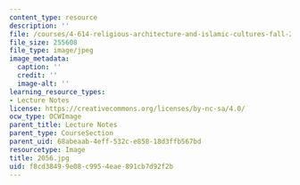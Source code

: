 ```yaml
---
content_type: resource
description: ''
file: /courses/4-614-religious-architecture-and-islamic-cultures-fall-2002/f8cd38499e08c9954eae891cb7d92f2b_2056.jpg
file_size: 255608
file_type: image/jpeg
image_metadata:
  caption: ''
  credit: ''
  image-alt: ''
learning_resource_types:
- Lecture Notes
license: https://creativecommons.org/licenses/by-nc-sa/4.0/
ocw_type: OCWImage
parent_title: Lecture Notes
parent_type: CourseSection
parent_uid: 68abeaab-4eff-532c-e858-18d3ffb567bd
resourcetype: Image
title: 2056.jpg
uid: f8cd3849-9e08-c995-4eae-891cb7d92f2b
---
```

